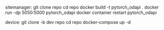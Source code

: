 sitemanager:
git clone repo
cd repo
docker build -t pytorch_odapi .
docker run -dp 5050:5000 pytorch_odapi
docker container restart pytorch_odapi

device:
git clone -b dev repo
cd repo
docker-compose up -d
